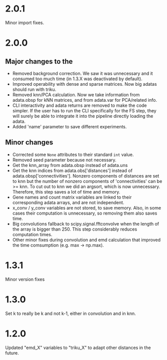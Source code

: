 # 2.0.1
Minor import fixes.

# 2.0.0
## Major changes to the
- Removed background correction. We saw it was unnecessary and it consumed too much time (in 1.3.X was deactivated by default).
- Improved operability with dense and sparse matrices. Now big adatas should run with triku.
- Removed knn/PCA calculation. Now we take information from adata.obsp for kNN matrices, and from adata.var for PCA/related info.
- CLI interactivity and adata returns are removed to make the code simpler. If the user has to run the CLI specifically for the FS step, 
  they will surely be able to integrate it into the pipeline directly loading the adata.
- Added 'name' parameter to save different experiments.

## Minor changes
- Corrected some `None` attributes to their standard `int` value.
- Removed seed parameter because not necessary.
- Get the knn_array from adata.obsp instead of adata.uns
- Get the knn indices from adata.obs['distances'] instead of adata.obsp['connectivities']. Nonzero components of distances are set to knn 
  but the number of nonzero components of 'connectivities' can be >= knn. To cut out to knn we did an argsort, which is now unnecessary. 
  Therefore, this step saves a lot of time and memory.
- Gene names and count matrix variables are linked to their corresponding adata arrays, and are not independent.
- x_conv / y_conv variables are not stored, to save memory. Also, in some cases their computation is unnecessary, so removing them also saves time. 
- Big convolutions fallback to scipy.signal.fftconvolve when the length of the array is bigger than 250. This step considerably reduces computation times.
- Other minor fixes during convolution and emd calculation that improved the time comsumption (e.g. max -> np.max).


# 1.3.1
Minor version fixes

# 1.3.0
Set k to really be k and not k-1, either in convolution and in knn.

# 1.2.0
Updated "emd_X" variables to "triku_X" to adapt other distances in the future.
